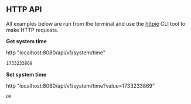 ## HTTP API

All examples below are run from the terminal and use the [httpie](https://httpie.io/docs/cli) CLI tool to make HTTP requests.

**Get system time**

http "localhost:8080/api/v1/system/time"

```txt
1733233869
```

**Set system time**

http "localhost:8080/api/v1/system/time?value=1733233869"

```txt
OK
```
